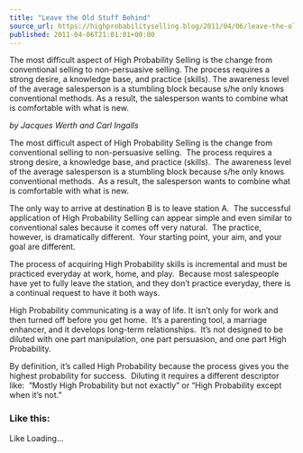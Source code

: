 ```yaml
---
title: "Leave the Old Stuff Behind"
source_url: https://highprobabilityselling.blog/2011/04/06/leave-the-old-stuff-behind
published: 2011-04-06T21:01:01+00:00
---
```

The most difficult aspect of High Probability Selling is the change from conventional selling to non\-persuasive selling. The process requires a strong desire, a knowledge base, and practice (skills). The awareness level of the average salesperson is a stumbling block because s/he only knows conventional methods. As a result, the salesperson wants to combine what is comfortable with what is new.




*by Jacques Werth and Carl Ingalls*


The most difficult aspect of High Probability Selling is the change from conventional selling to non\-persuasive selling.  The process requires a strong desire, a knowledge base, and practice (skills).  The awareness level of the average salesperson is a stumbling block because s/he only knows conventional methods.  As a result, the salesperson wants to combine what is comfortable with what is new.


The only way to arrive at destination B is to leave station A.  The successful application of High Probability Selling can appear simple and even similar to conventional sales because it comes off very natural.  The practice, however, is dramatically different.  Your starting point, your aim, and your goal are different.


The process of acquiring High Probability skills is incremental and must be practiced everyday at work, home, and play.  Because most salespeople have yet to fully leave the station, and they don’t practice everyday, there is a continual request to have it both ways.


High Probability communicating is a way of life. It isn’t only for work and then turned off before you get home.  It’s a parenting tool, a marriage enhancer, and it develops long\-term relationships.  It’s not designed to be diluted with one part manipulation, one part persuasion, and one part High Probability.


By definition, it’s called High Probability because the process gives you the highest probability for success.  Diluting it requires a different descriptor like:  “Mostly High Probability but not exactly” or “High Probability except when it’s not.”


### Like this:

Like Loading...
